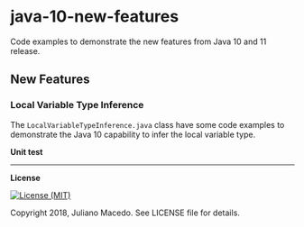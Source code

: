 # java-10-new-features
Code examples to demonstrate the new features from Java 10 and 11 release.

## New Features

### Local Variable Type Inference

The <code>LocalVariableTypeInference.java</code> class have some code examples to demonstrate 
the Java 10 capability to infer the local variable type.


**Unit test**


___
**License**

[![License (MIT)](https://img.shields.io/badge/license-MIT-brightgreen.svg?style=flat-square)](http://opensource.org/licenses/MIT)

Copyright 2018, Juliano Macedo.
See LICENSE file for details.
